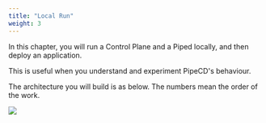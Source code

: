 ```yaml
---
title: "Local Run"
weight: 3
---
```


In this chapter, you will run a Control Plane and a Piped locally, and then deploy an application.

This is useful when you understand and experiment PipeCD's behaviour.

The architecture you will build is as below. The numbers mean the order of the work.

<img src="/images/30-local-run/architecture.png">

